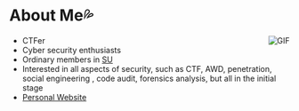 # About Me💦

<img align="right" alt="GIF" src="https://fushuling.com/wp-content/uploads/2022/12/QQ图片20221206160128.gif" />

- CTFer
- Cyber security enthusiasts
- Ordinary members in [SU](https://su-team.cn/about/)
- Interested in all aspects of security, such as CTF, AWD, penetration, social engineering , code audit, forensics analysis, but all in the initial stage
- [Personal Website](https://fushuling.com/) 
